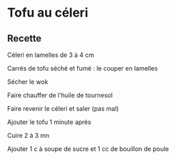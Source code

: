 # Tofu au céleri

## Recette 
Céleri en lamelles de 3 à 4 cm

Carrés de tofu séché et fumé : le couper en lamelles

Sécher le wok

Faire chauffer de l'huile de tournesol

Faire revenir le céleri et saler (pas mal)

Ajouter le tofu 1 minute après

Cuire 2 à 3 mn

Ajouter 1 c à soupe de sucre et 1 cc de bouillon de poule
